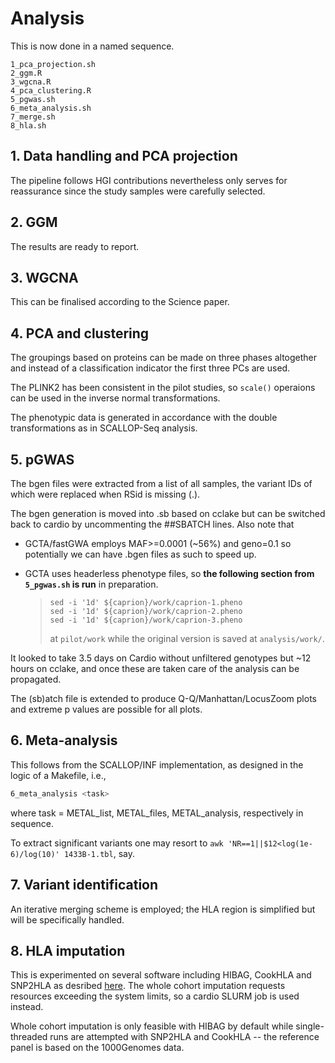 # Analysis

This is now done in a named sequence.

```
1_pca_projection.sh
2_ggm.R
3_wgcna.R
4_pca_clustering.R
5_pgwas.sh
6_meta_analysis.sh
7_merge.sh
8_hla.sh
```

## 1. Data handling and PCA projection

The pipeline follows HGI contributions nevertheless only serves for reassurance since the study samples were carefully selected. 

## 2. GGM

The results are ready to report.

## 3. WGCNA

This can be finalised according to the Science paper.

## 4. PCA and clustering

The groupings based on proteins can be made on three phases altogether and instead of a classification indicator the first three PCs are used.

The PLINK2 has been consistent in the pilot studies, so `scale()` operaions can be used in the inverse normal transformations.

The phenotypic data is generated in accordance with the double transformations as in SCALLOP-Seq analysis.

## 5. pGWAS

The bgen files were extracted from a list of all samples, the variant IDs of which were replaced when RSid is missing (.).

The bgen generation is moved into .sb based on cclake but can be switched back to cardio by uncommenting the ##SBATCH lines. Also note that

* GCTA/fastGWA employs MAF>=0.0001 (~56%) and geno=0.1 so potentially we can have .bgen files as such to speed up.
* GCTA uses headerless phenotype files, so **the following section from `5_pgwas.sh` is run** in preparation.

    >```
    >sed -i '1d' ${caprion}/work/caprion-1.pheno
    >sed -i '1d' ${caprion}/work/caprion-2.pheno
    >sed -i '1d' ${caprion}/work/caprion-3.pheno
    >```
    >
    >at `pilot/work` while the original version is saved at `analysis/work/`.

It looked to take 3.5 days on Cardio without unfiltered genotypes but ~12 hours on cclake, and once these are taken care of the analysis can be propagated.

The (sb)atch file is extended to produce Q-Q/Manhattan/LocusZoom plots and extreme p values are possible for all plots.

## 6. Meta-analysis

This follows from the SCALLOP/INF implementation, as designed in the logic of a Makefile, i.e.,

```bash
6_meta_analysis <task>
```
where task = METAL_list, METAL_files, METAL_analysis, respectively in sequence.

To extract significant variants one may resort to `awk 'NR==1||$12<log(1e-6)/log(10)' 1433B-1.tbl`, say.

## 7. Variant identification

An iterative merging scheme is employed; the HLA region is simplified but will be specifically handled.

## 8. HLA imputation

This is experimented on several software including HIBAG, CookHLA and SNP2HLA  as desribed [here](https://cambridge-ceu.github.io/csd3/applications/CookHLA.html). The whole cohort imputation requests resources exceeding the system limits, so a cardio SLURM job is used instead.

Whole cohort imputation is only feasible with HIBAG by default while single-threaded runs are attempted with SNP2HLA and CookHLA -- the reference panel is based on the 1000Genomes data.
